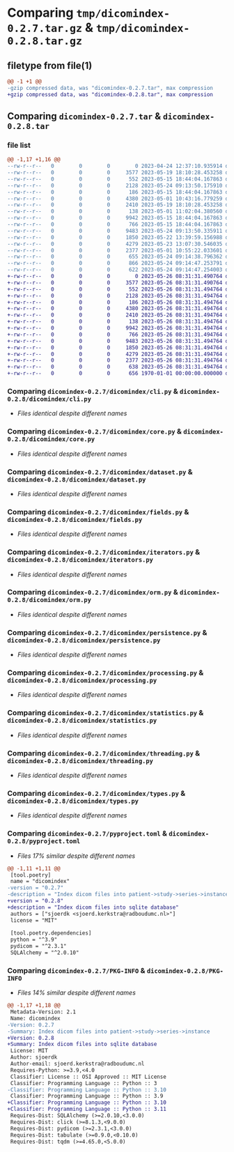 # Comparing `tmp/dicomindex-0.2.7.tar.gz` & `tmp/dicomindex-0.2.8.tar.gz`

## filetype from file(1)

```diff
@@ -1 +1 @@
-gzip compressed data, was "dicomindex-0.2.7.tar", max compression
+gzip compressed data, was "dicomindex-0.2.8.tar", max compression
```

## Comparing `dicomindex-0.2.7.tar` & `dicomindex-0.2.8.tar`

### file list

```diff
@@ -1,17 +1,16 @@
--rw-r--r--   0        0        0        0 2023-04-24 12:37:10.935914 dicomindex-0.2.7/dicomindex/__init__.py
--rw-r--r--   0        0        0     3577 2023-05-19 18:10:28.453258 dicomindex-0.2.7/dicomindex/cli.py
--rw-r--r--   0        0        0      552 2023-05-15 18:44:04.167863 dicomindex-0.2.7/dicomindex/core.py
--rw-r--r--   0        0        0     2128 2023-05-24 09:13:50.175910 dicomindex-0.2.7/dicomindex/dataset.py
--rw-r--r--   0        0        0      186 2023-05-15 18:44:04.167863 dicomindex-0.2.7/dicomindex/exceptions.py
--rw-r--r--   0        0        0     4380 2023-05-01 10:43:16.779259 dicomindex-0.2.7/dicomindex/fields.py
--rw-r--r--   0        0        0     2410 2023-05-19 18:10:28.453258 dicomindex-0.2.7/dicomindex/iterators.py
--rw-r--r--   0        0        0      138 2023-05-01 11:02:04.380560 dicomindex-0.2.7/dicomindex/logs.py
--rw-r--r--   0        0        0     9942 2023-05-15 18:44:04.167863 dicomindex-0.2.7/dicomindex/orm.py
--rw-r--r--   0        0        0      766 2023-05-15 18:44:04.167863 dicomindex-0.2.7/dicomindex/persistence.py
--rw-r--r--   0        0        0     9483 2023-05-24 09:13:50.335911 dicomindex-0.2.7/dicomindex/processing.py
--rw-r--r--   0        0        0     1850 2023-05-22 13:39:59.156988 dicomindex-0.2.7/dicomindex/statistics.py
--rw-r--r--   0        0        0     4279 2023-05-23 13:07:30.546035 dicomindex-0.2.7/dicomindex/threading.py
--rw-r--r--   0        0        0     2377 2023-05-01 10:55:22.033601 dicomindex-0.2.7/dicomindex/types.py
--rw-r--r--   0        0        0      655 2023-05-24 09:14:38.796362 dicomindex-0.2.7/pyproject.toml
--rw-r--r--   0        0        0      866 2023-05-24 09:14:47.253791 dicomindex-0.2.7/setup.py
--rw-r--r--   0        0        0      622 2023-05-24 09:14:47.254003 dicomindex-0.2.7/PKG-INFO
+-rw-r--r--   0        0        0        0 2023-05-26 08:31:31.490764 dicomindex-0.2.8/dicomindex/__init__.py
+-rw-r--r--   0        0        0     3577 2023-05-26 08:31:31.490764 dicomindex-0.2.8/dicomindex/cli.py
+-rw-r--r--   0        0        0      552 2023-05-26 08:31:31.494764 dicomindex-0.2.8/dicomindex/core.py
+-rw-r--r--   0        0        0     2128 2023-05-26 08:31:31.494764 dicomindex-0.2.8/dicomindex/dataset.py
+-rw-r--r--   0        0        0      186 2023-05-26 08:31:31.494764 dicomindex-0.2.8/dicomindex/exceptions.py
+-rw-r--r--   0        0        0     4380 2023-05-26 08:31:31.494764 dicomindex-0.2.8/dicomindex/fields.py
+-rw-r--r--   0        0        0     2410 2023-05-26 08:31:31.494764 dicomindex-0.2.8/dicomindex/iterators.py
+-rw-r--r--   0        0        0      138 2023-05-26 08:31:31.494764 dicomindex-0.2.8/dicomindex/logs.py
+-rw-r--r--   0        0        0     9942 2023-05-26 08:31:31.494764 dicomindex-0.2.8/dicomindex/orm.py
+-rw-r--r--   0        0        0      766 2023-05-26 08:31:31.494764 dicomindex-0.2.8/dicomindex/persistence.py
+-rw-r--r--   0        0        0     9483 2023-05-26 08:31:31.494764 dicomindex-0.2.8/dicomindex/processing.py
+-rw-r--r--   0        0        0     1850 2023-05-26 08:31:31.494764 dicomindex-0.2.8/dicomindex/statistics.py
+-rw-r--r--   0        0        0     4279 2023-05-26 08:31:31.494764 dicomindex-0.2.8/dicomindex/threading.py
+-rw-r--r--   0        0        0     2377 2023-05-26 08:31:31.494764 dicomindex-0.2.8/dicomindex/types.py
+-rw-r--r--   0        0        0      638 2023-05-26 08:31:31.494764 dicomindex-0.2.8/pyproject.toml
+-rw-r--r--   0        0        0      656 1970-01-01 00:00:00.000000 dicomindex-0.2.8/PKG-INFO
```

### Comparing `dicomindex-0.2.7/dicomindex/cli.py` & `dicomindex-0.2.8/dicomindex/cli.py`

 * *Files identical despite different names*

### Comparing `dicomindex-0.2.7/dicomindex/core.py` & `dicomindex-0.2.8/dicomindex/core.py`

 * *Files identical despite different names*

### Comparing `dicomindex-0.2.7/dicomindex/dataset.py` & `dicomindex-0.2.8/dicomindex/dataset.py`

 * *Files identical despite different names*

### Comparing `dicomindex-0.2.7/dicomindex/fields.py` & `dicomindex-0.2.8/dicomindex/fields.py`

 * *Files identical despite different names*

### Comparing `dicomindex-0.2.7/dicomindex/iterators.py` & `dicomindex-0.2.8/dicomindex/iterators.py`

 * *Files identical despite different names*

### Comparing `dicomindex-0.2.7/dicomindex/orm.py` & `dicomindex-0.2.8/dicomindex/orm.py`

 * *Files identical despite different names*

### Comparing `dicomindex-0.2.7/dicomindex/persistence.py` & `dicomindex-0.2.8/dicomindex/persistence.py`

 * *Files identical despite different names*

### Comparing `dicomindex-0.2.7/dicomindex/processing.py` & `dicomindex-0.2.8/dicomindex/processing.py`

 * *Files identical despite different names*

### Comparing `dicomindex-0.2.7/dicomindex/statistics.py` & `dicomindex-0.2.8/dicomindex/statistics.py`

 * *Files identical despite different names*

### Comparing `dicomindex-0.2.7/dicomindex/threading.py` & `dicomindex-0.2.8/dicomindex/threading.py`

 * *Files identical despite different names*

### Comparing `dicomindex-0.2.7/dicomindex/types.py` & `dicomindex-0.2.8/dicomindex/types.py`

 * *Files identical despite different names*

### Comparing `dicomindex-0.2.7/pyproject.toml` & `dicomindex-0.2.8/pyproject.toml`

 * *Files 17% similar despite different names*

```diff
@@ -1,11 +1,11 @@
 [tool.poetry]
 name = "dicomindex"
-version = "0.2.7"
-description = "Index dicom files into patient->study->series->instance"
+version = "0.2.8"
+description = "Index dicom files into sqlite database"
 authors = ["sjoerdk <sjoerd.kerkstra@radboudumc.nl>"]
 license = "MIT"
 
 [tool.poetry.dependencies]
 python = "^3.9"
 pydicom = "^2.3.1"
 SQLAlchemy = "^2.0.10"
```

### Comparing `dicomindex-0.2.7/PKG-INFO` & `dicomindex-0.2.8/PKG-INFO`

 * *Files 14% similar despite different names*

```diff
@@ -1,17 +1,18 @@
 Metadata-Version: 2.1
 Name: dicomindex
-Version: 0.2.7
-Summary: Index dicom files into patient->study->series->instance
+Version: 0.2.8
+Summary: Index dicom files into sqlite database
 License: MIT
 Author: sjoerdk
 Author-email: sjoerd.kerkstra@radboudumc.nl
 Requires-Python: >=3.9,<4.0
 Classifier: License :: OSI Approved :: MIT License
 Classifier: Programming Language :: Python :: 3
-Classifier: Programming Language :: Python :: 3.10
 Classifier: Programming Language :: Python :: 3.9
+Classifier: Programming Language :: Python :: 3.10
+Classifier: Programming Language :: Python :: 3.11
 Requires-Dist: SQLAlchemy (>=2.0.10,<3.0.0)
 Requires-Dist: click (>=8.1.3,<9.0.0)
 Requires-Dist: pydicom (>=2.3.1,<3.0.0)
 Requires-Dist: tabulate (>=0.9.0,<0.10.0)
 Requires-Dist: tqdm (>=4.65.0,<5.0.0)
```

